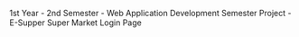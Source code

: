 1st Year - 2nd Semester - Web Application Development Semester Project - E-Supper Super Market Login Page
